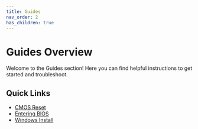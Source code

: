```yaml
---
title: Guides
nav_order: 2
has_children: true
---
```


# Guides Overview

Welcome to the Guides section! Here you can find helpful instructions to get started and troubleshoot.

## Quick Links

- [CMOS Reset](CMOS%20Reset.md)
- [Entering BIOS](Entering%20BIOS.md)
- [Windows Install](Windows%20Install.md)
